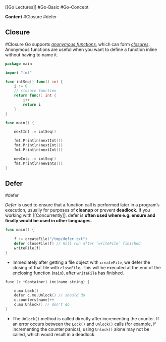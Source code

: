 [[Go Lectures]] #Go-Basic #Go-Concept 

**Content**
#Closure
#defer

## Closure
#Closure
Go supports [_anonymous functions_](https://en.wikipedia.org/wiki/Anonymous_function), which can form [_closures_](https://en.wikipedia.org/wiki/Closure_(computer_science)). Anonymous functions are useful when you want to define a function inline without having to name it.

```go
package main

import "fmt"

func intSeq() func() int {
    i := 0
    // closure function
    return func() int {
        i++
        return i
    }
}

func main() {

    nextInt := intSeq()

    fmt.Println(nextInt())
    fmt.Println(nextInt())
    fmt.Println(nextInt())

    newInts := intSeq()
    fmt.Println(newInts())
}
```

## Defer
#defer

*Defer* is used to ensure that a function call is performed later in a program’s execution, usually for purposes of **cleanup** or prevent **deadlock.** if you working with [[Concurrently]]. defer is **often used where e.g. ensure and finally would be used in other languages.**

```go
func main() {
	
    f := createFile("/tmp/defer.txt")
    defer closeFile(f) // Will run after `writeFile` finished
    writeFile(f)
}
```

- Immediately after getting a file object with `createFile`, we defer the closing of that file with `closeFile`. This will be executed at the end of the enclosing function (`main`), after `writeFile` has finished.

```go
func (c *Container) inc(name string) {

    c.mu.Lock()
    defer c.mu.Unlock() // should do
    c.counters[name]++
    c.mu.Unlock() // don't do
}
```

- The `Unlock()` method is called directly after incrementing the counter. If an error occurs between the `Lock()` and `Unlock()` calls (for example, if incrementing the counter panics), using `Unlock()` alone may not be called, which would result in a deadlock.

